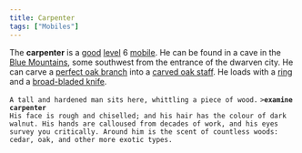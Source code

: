 ```yaml
---
title: Carpenter
tags: ["Mobiles"]
---
```

The **carpenter** is a [good](alignment "wikilink")
[level](level "wikilink") 6 [mobile](mobile "wikilink"). He can be found
in a cave in the [Blue Mountains](Blue_Mountains "wikilink"), some
southwest from the entrance of the dwarven city. He can carve a [perfect
oak branch](perfect_oak_branch "wikilink") into a [carved oak
staff](carved_oak_staff "wikilink"). He loads with a
[ring](ring_(item) "wikilink") and a [broad-bladed
knife](broad-bladed_knife "wikilink").

`A tall and hardened man sits here, whittling a piece of wood.`
`>`**`examine carpenter`**
`His face is rough and chiselled; and his hair has the colour of dark`
`walnut. His hands are calloused from decades of work, and his eyes`
`survey you critically. Around him is the scent of countless woods:`
`cedar, oak, and other more exotic types.`
